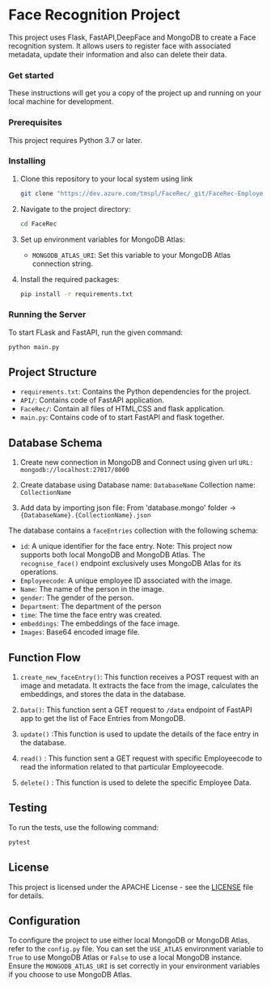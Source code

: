 # Face Recognition Project

This project uses Flask, FastAPI,DeepFace and MongoDB to create a Face recognition system. It allows users to register face with associated metadata, update their information and also can delete their data.

### Get started

These instructions will get you a copy of the project up and running on your local machine for development. 

### Prerequisites

This project requires Python 3.7 or later.

### Installing

1. Clone this repository to your local system using link

    ```bash
    git clone "https://dev.azure.com/tmspl/FaceRec/_git/FaceRec-Employee-Enrollment.python"
    ```

2. Navigate to the project directory:

    ```bash
    cd FaceRec
    ```

4. Set up environment variables for MongoDB Atlas:
    - `MONGODB_ATLAS_URI`: Set this variable to your MongoDB Atlas connection string.

5. Install the required packages:

    ```bash
    pip install -r requirements.txt
    ```


### Running the Server
To start FLask and FastAPI, run the given command:
```bash
python main.py
```

## Project Structure

- `requirements.txt`: Contains the Python dependencies for the project.
- `API/`: Contains code of FastAPI application.
- `FaceRec/`: Contain all files of HTML,CSS and flask application.
- `main.py`: Contains code of to start FastAPI and flask together.

## Database Schema

1. Create new connection in MongoDB and Connect using given url
   `URL: mongodb://localhost:27017/8000`
2.  Create database using 
    Database name: `DatabaseName`
    Collection name: `CollectionName`

3.  Add data by importing json file:
    From 'database.mongo' folder -> `{DatabaseName}.{CollectionName}.json`

The database contains a `faceEntries` collection with the following schema:

- `id`: A unique identifier for the face entry.
Note: This project now supports both local MongoDB and MongoDB Atlas. The `recognise_face()` endpoint exclusively uses MongoDB Atlas for its operations.
- `Employeecode`: A unique  employee ID associated with the image.
- `Name`: The name of the person in the image.
- `gender`: The gender of the person.
- `Department`: The department of the person
- `time`: The time the face entry was created.
- `embeddings`: The embeddings of the face image.
- `Images`: Base64 encoded image file.

## Function Flow 

1. `create_new_faceEntry()`: This function receives a POST request with an image and metadata. It extracts the face from the image, calculates the embeddings, and stores the data in the database.

2. `Data()`: This function sent a GET request  to `/data` endpoint of FastAPI app to get the list of Face Entries from MongoDB.

3. `update()` :This function is used to update the details of the face entry in the database.

4. `read()` : This function sent a GET request with specific Employeecode to read the information related to that particular Employeecode.

5. `delete()` : This function is used to delete the specific Employee Data.

## Testing

To run the tests, use the following command:

```bash
pytest
```

## License

This project is licensed under the APACHE License - see the [LICENSE](LICENSE) file for details.
## Configuration

To configure the project to use either local MongoDB or MongoDB Atlas, refer to the `config.py` file. You can set the `USE_ATLAS` environment variable to `True` to use MongoDB Atlas or `False` to use a local MongoDB instance. Ensure the `MONGODB_ATLAS_URI` is set correctly in your environment variables if you choose to use MongoDB Atlas.
